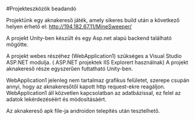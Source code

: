 #Projekteszközök beadandó

Projektünk egy aknakereső játék, amely sikeres build után a következő helyen érhető el:
http://194.182.67.11/MineSweeper/

A projekt Unity-ben készült és egy Asp.net alapú backend található mögötte.

A projekt webes részéhez (WebApplication1) szükséges a Visual Studio ASP.NET modulja. ( ASP.NET projektek IIS Explorert használnak)
A projekt aknakereső része egyszerűen futtatható Unity-ben.

WebApplication1 jelenleg nem tartalmaz grafikus felületet, szerepe csupán annyi, hogy az aknakeresőtől kapott http request-ekre reagáljon. WebApplication1 áll közvetlen kapcsolatban az adatbázissal, ez felel az adatok lekérdezéséért és módosításáért.

Az aknakereső apk file-ja androidon telepítés után tesztelhető.

